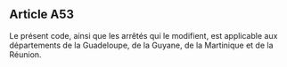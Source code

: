 Article A53
----
Le présent code, ainsi que les arrêtés qui le modifient, est applicable aux
départements de la Guadeloupe, de la Guyane, de la Martinique et de la Réunion.
